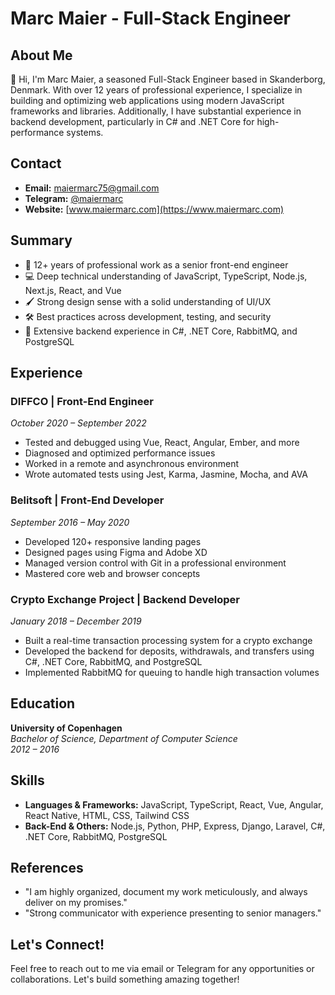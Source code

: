 # Marc Maier - Full-Stack Engineer

## About Me

👋 Hi, I'm Marc Maier, a seasoned Full-Stack Engineer based in Skanderborg, Denmark. With over 12 years of professional experience, I specialize in building and optimizing web applications using modern JavaScript frameworks and libraries. Additionally, I have substantial experience in backend development, particularly in C# and .NET Core for high-performance systems.

## Contact

- **Email:** [maiermarc75@gmail.com](mailto:maiermarc75@gmail.com)
- **Telegram:** [@maiermarc](https://t.me/maiermarc)
- **Website:** [www.maiermarc.com](https://www.maiermarc.com)

## Summary

- 🌟 12+ years of professional work as a senior front-end engineer
- 💻 Deep technical understanding of JavaScript, TypeScript, Node.js, Next.js, React, and Vue
- 🖌️ Strong design sense with a solid understanding of UI/UX
- 🛠️ Best practices across development, testing, and security
- 🔧 Extensive backend experience in C#, .NET Core, RabbitMQ, and PostgreSQL

## Experience

### DIFFCO | Front-End Engineer
*October 2020 – September 2022*

- Tested and debugged using Vue, React, Angular, Ember, and more
- Diagnosed and optimized performance issues
- Worked in a remote and asynchronous environment
- Wrote automated tests using Jest, Karma, Jasmine, Mocha, and AVA

### Belitsoft | Front-End Developer
*September 2016 – May 2020*

- Developed 120+ responsive landing pages
- Designed pages using Figma and Adobe XD
- Managed version control with Git in a professional environment
- Mastered core web and browser concepts

### Crypto Exchange Project | Backend Developer
*January 2018 – December 2019*

- Built a real-time transaction processing system for a crypto exchange
- Developed the backend for deposits, withdrawals, and transfers using C#, .NET Core, RabbitMQ, and PostgreSQL
- Implemented RabbitMQ for queuing to handle high transaction volumes

## Education

**University of Copenhagen**  
*Bachelor of Science, Department of Computer Science*  
*2012 – 2016*

## Skills

- **Languages & Frameworks:** JavaScript, TypeScript, React, Vue, Angular, React Native, HTML, CSS, Tailwind CSS
- **Back-End & Others:** Node.js, Python, PHP, Express, Django, Laravel, C#, .NET Core, RabbitMQ, PostgreSQL

## References

- "I am highly organized, document my work meticulously, and always deliver on my promises."
- "Strong communicator with experience presenting to senior managers."

## Let's Connect!

Feel free to reach out to me via email or Telegram for any opportunities or collaborations. Let's build something amazing together!

